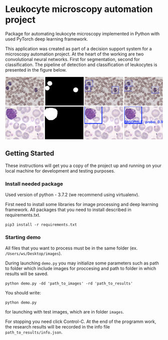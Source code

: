 # Leukocyte microscopy automation project
Package for automating leukocyte microscopy implemented in Python with used PyTorch deep learning framework.

This application was created as part of a decision support system for a microscopy automation project. 
At the heart of the working are two convolutional neural networks. First for segmentation, second for classification.
The pipeline of detection and classification of leukocytes is presented in the figure below. 

![alt text](https://raw.githubusercontent.com/TsykunovDmitriy/microscopy_automation.rubinai/master/pipeline_demonstration_1.png)
![alt text](https://raw.githubusercontent.com/TsykunovDmitriy/microscopy_automation.rubinai/master/pipeline_demonstration_2.png)

## Getting Started
These instructions will get you a copy of the project up and running on your local machine for development and testing purposes. 

### Install needed package
Used version of python - 3.7.2 (we recommend using virtualenv). 

First need to install some libraries for image processing and deep learning framework. All packages that you need to install described in requirements.txt.

```
pip3 install -r requirements.txt
```

### Starting demo
All files that you want to process must be in the same folder (ex. `/Users/ws/Desktop/images`).

During launching `demo.py` you may initialize some parameters such as path to folder which include images for proccesing and path to folder in which results will be saved.

```
python demo.py -dd 'path_to_images' -rd 'path_to_results'
```
You should write:

```
python demo.py
```
for launching with test images, which are in folder `images`. 

For stopping you need click Control-C. At the end of the programm work, the research results will be recorded in the info file `path_to_results/info.json`.



